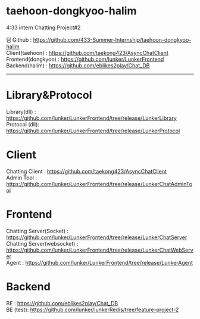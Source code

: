 # taehoon-dongkyoo-halim  
4:33 intern Chatting Project#2  

팀 Github : https://github.com/433-Summer-Internship/taehoon-dongkyoo-halim  
Client(taehoon) :  https://github.com/taekong423/AsyncChatClient  
Frontend(dongkyoo) : https://github.com/lunker/LunkerFrontend   
Backend(halim) : https://github.com/eblikes2play/Chat_DB

--------------------------------------------------------------

# Library&Protocol
Library(dll) : https://github.com/lunker/LunkerFrontend/tree/release/LunkerLibrary  
Protocol (dll): https://github.com/lunker/LunkerFrontend/tree/release/LunkerProtocol  

# Client
Chatting Client : https://github.com/taekong423/AsyncChatClient  
Admin Tool : https://github.com/lunker/LunkerFrontend/tree/release/LunkerChatAdminTool  

# Frontend
Chatting Server(Socket) : https://github.com/lunker/LunkerFrontend/tree/release/LunkerChatServer  
Chatting Server(websocket) : https://github.com/lunker/LunkerFrontend/tree/release/LunkerChatWebServer    
Agent : https://github.com/lunker/LunkerFrontend/tree/release/LunkerAgent    

# Backend
BE : https://github.com/eblikes2play/Chat_DB  
BE (test): https://github.com/lunker/lunkerRedis/tree/feature-project-2  

